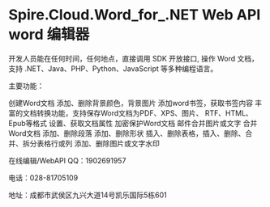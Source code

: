 # Spire.Cloud.Word_for_.NET Web API word 编辑器

开发人员能在任何时间，任何地点，直接调用 SDK 开放接口, 操作 Word 文档，支持 .NET、Java、PHP、Python、JavaScript 等多种编程语言。

主要功能：

创建Word文档
添加、删除背景颜色，背景图片
添加word书签，获取书签内容
丰富的文档转换功能，支持保存Word文档为PDF、XPS、图片、 RTF、HTML、 Epub等格式
设置、获取文档属性
加密保护Word文档
邮件合并图片或文字
合并Word文档
添加、删除段落
添加、删除形状
插入、删除表格，插入、删除、合并、拆分表格行或列
添加、删除图片或文字水印

在线编辑/WebAPI QQ：1902691957   

电话：028-81705109

地址：成都市武侯区九兴大道14号凯乐国际5栋601
